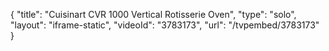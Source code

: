 {
    "title": "Cuisinart CVR 1000 Vertical Rotisserie Oven",
    "type": "solo",
    "layout": "iframe-static",
    "videoId": "3783173",
    "url": "\/tvpembed\/3783173"
}